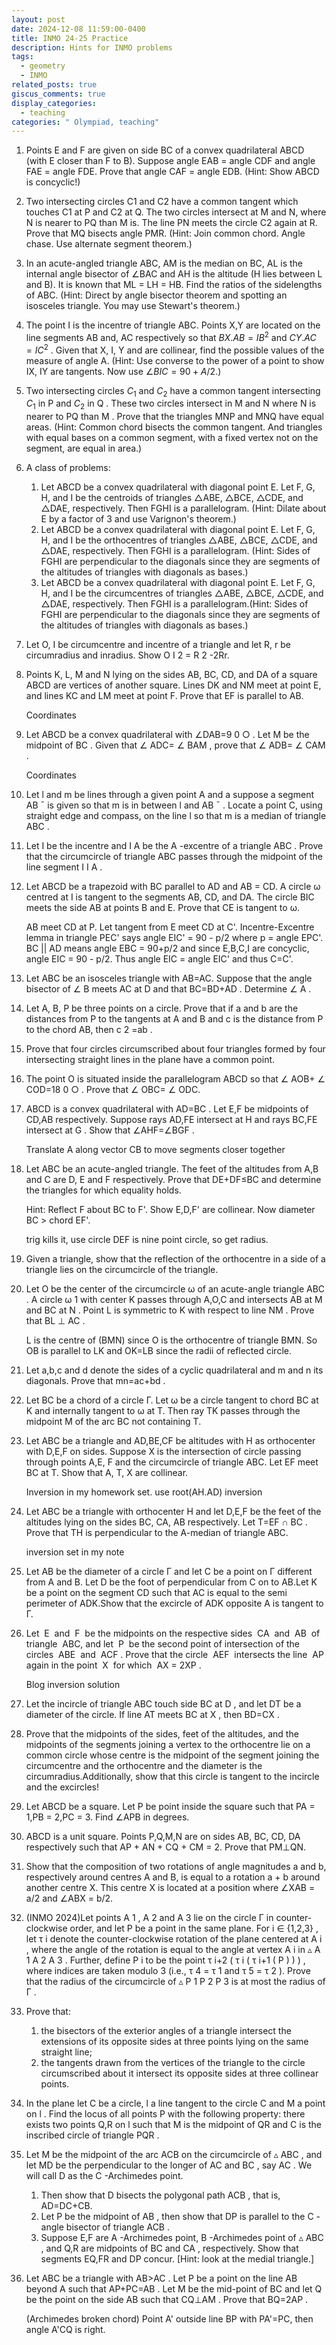 ```yaml
---
layout: post
date: 2024-12-08 11:59:00-0400
title: INMO 24-25 Practice
description: Hints for INMO problems
tags:
  - geometry
  - INMO
related_posts: true
giscus_comments: true
display_categories:
  - teaching
categories: " Olympiad, teaching"
---
```


1. Points E and F are given on side BC of a convex quadrilateral ABCD (with E closer than F to B). Suppose angle EAB = angle CDF and angle FAE = angle FDE. Prove that angle CAF = angle EDB. (Hint: Show ABCD is concyclic!)
2. Two intersecting circles C1 and C2 have a common tangent which touches C1 at P and C2 at Q. The two circles intersect at M and N, where N is nearer to PQ than M is. The line PN meets the circle C2 again at R. Prove that MQ bisects angle PMR. (Hint: Join common chord. Angle chase. Use alternate segment theorem.)
3. In an acute-angled triangle ABC, AM is the median on BC, AL is the internal angle bisector of ∠BAC and AH is the altitude (H lies between L and B). It is known that ML = LH = HB. Find the ratios of the sidelengths of ABC. (Hint: Direct by angle bisector theorem and spotting an isosceles triangle. You may use Stewart's theorem.)
4. The point I is the incentre of triangle ABC. Points X,Y are located on the line segments AB and, AC respectively so that $BX.AB=IB^2$ and $CY.AC=IC^2$ . Given that X, I, Y and are collinear, find the possible values of the measure of angle A. (Hint: Use converse to the power of a point to show IX, IY are tangents. Now use $\angle BIC  = 90 + A/2$.)
5. Two intersecting circles $C_1$ and $C_2$ have a common tangent intersecting $C_1$ in P and $C_2$ in Q . These two circles intersect in M and N where N is nearer to PQ than M . Prove that the triangles MNP and MNQ have equal areas. (Hint: Common chord bisects the common tangent. And triangles with equal bases on a common segment, with a fixed vertex not on the segment, are equal in area.)
6. A class of problems:
   1. Let ABCD be a convex quadrilateral with diagonal point E. Let F, G, H, and I be the centroids of triangles △ABE, △BCE, △CDE, and △DAE, respectively. Then FGHI is a parallelogram. (Hint: Dilate about E by a factor of 3 and use Varignon's theorem.)
   2. Let ABCD be a convex quadrilateral with diagonal point E. Let F, G, H, and I be the orthocentres of triangles △ABE, △BCE, △CDE, and △DAE, respectively. Then FGHI is a parallelogram. (Hint: Sides of FGHI are perpendicular to the diagonals since they are segments of the altitudes of triangles with diagonals as bases.)
   3. Let ABCD be a convex quadrilateral with diagonal point E. Let F, G, H, and I be the circumcentres of triangles △ABE, △BCE, △CDE, and △DAE, respectively. Then FGHI is a parallelogram.(Hint: Sides of FGHI are perpendicular to the diagonals since they are segments of the altitudes of triangles with diagonals as bases.)
7. Let O, I be circumcentre and incentre of a triangle and let R, r be circumradius and inradius. Show O I 2 = R 2 -2Rr.
8. Points K, L, M and N lying on the sides AB, BC, CD, and DA of a square ABCD are vertices of another square. Lines DK and NM meet at point E, and lines KC and LM meet at point F. Prove that EF is parallel to AB.

   Coordinates

9. Let ABCD be a convex quadrilateral with ∠DAB=9 0 ○ . Let M be the midpoint of BC . Given that ∠ ADC= ∠ BAM , prove that ∠ ADB= ∠ CAM .

   Coordinates

10. Let l and m be lines through a given point A and a suppose a segment AB ¯ is given so that m is in between l and AB ¯ . Locate a point C, using straight edge and compass, on the line l so that m is a median of triangle ABC .
11. Let I be the incentre and I A be the A -excentre of a triangle ABC . Prove that the circumcircle of triangle ABC passes through the midpoint of the line segment I I A .
12. Let ABCD be a trapezoid with BC parallel to AD and AB = CD. A circle ω centred at I is tangent to the segments AB, CD, and DA. The circle BIC meets the side AB at points B and E. Prove that CE is tangent to ω.

    AB meet CD at P. Let tangent from E meet CD at C'. Incentre-Excentre lemma in triangle PEC' says angle EIC' = 90 - p/2 where p = angle EPC'. BC || AD means angle EBC = 90+p/2 and since E,B,C,I are concyclic, angle EIC = 90 - p/2. Thus angle EIC = angle EIC' and thus C=C'.

13. Let ABC be an isosceles triangle with AB=AC. Suppose that the angle bisector of ∠ B meets AC at D and that BC=BD+AD . Determine ∠ A .
14. Let A, B, P be three points on a circle. Prove that if a and b are the distances from P to the tangents at A and B and c is the distance from P to the chord AB, then c 2 =ab .
15. Prove that four circles circumscribed about four triangles formed by four intersecting straight lines in the plane have a common point.
16. The point O is situated inside the parallelogram ABCD so that ∠ AOB+ ∠ COD=18 0 ○ . Prove that ∠ OBC= ∠ ODC.
17. ABCD is a convex quadrilateral with AD=BC . Let E,F be midpoints of CD,AB respectively. Suppose rays AD,FE intersect at H and rays BC,FE intersect at G . Show that ∠AHF=∠BGF .

    Translate A along vector CB to move segments closer together

18. Let ABC be an acute-angled triangle. The feet of the altitudes from A,B and C are D, E and F respectively. Prove that DE+DF≤BC and determine the triangles for which equality holds.

    Hint: Reflect F about BC to F'. Show E,D,F' are collinear. Now diameter BC > chord EF'.

    trig kills it, use circle DEF is nine point circle, so get radius.

19. Given a triangle, show that the reflection of the orthocentre in a side of a triangle lies on the circumcircle of the triangle.
20. Let O be the center of the circumcircle ω of an acute-angle triangle ABC . A circle ω 1 with center K passes through A,O,C and intersects AB at M and BC at N . Point L is symmetric to K with respect to line NM . Prove that BL ⊥ AC .

    L is the centre of (BMN) since O is the orthocentre of triangle BMN. So OB is parallel to LK and OK=LB since the radii of reflected circle.

21. Let a,b,c and d denote the sides of a cyclic quadrilateral and m and n its diagonals. Prove that mn=ac+bd .
22. Let BC be a chord of a circle Γ. Let ω be a circle tangent to chord BC at K and internally tangent to ω at T. Then ray TK passes through the midpoint M of the arc BC not containing T.
23. Let ABC be a triangle and AD,BE,CF be altitudes with H as orthocenter with D,E,F on sides. Suppose X is the intersection of circle passing through points A,E, F and the circumcircle of triangle ABC. Let EF meet BC at T. Show that A, T, X are collinear.

    Inversion in my homework set. use root(AH.AD) inversion

24. Let ABC be a triangle with orthocenter H and let D,E,F be the feet of the altitudes lying on the sides BC, CA, AB respectively. Let T=EF ∩ BC . Prove that TH is perpendicular to the A-median of triangle ABC.

    inversion set in my note

25. Let AB be the diameter of a circle Γ and let C be a point on Γ different from A and B. Let D be the foot of perpendicular from C on to AB.Let K be a point on the segment CD such that AC is equal to the semi perimeter of ADK.Show that the excircle of ADK opposite A is tangent to Γ.
26. Let  E  and  F  be the midpoints on the respective sides  CA  and  AB  of triangle  ABC, and let  P  be the second point of intersection of the circles  ABE  and  ACF . Prove that the circle  AEF  intersects the line  AP  again in the point  X  for which  AX = 2XP .

    Blog inversion solution

27. Let the incircle of triangle ABC touch side BC at D , and let DT be a diameter of the circle. If line AT meets BC at X , then BD=CX .
28. Prove that the midpoints of the sides, feet of the altitudes, and the midpoints of the segments joining a vertex to the orthocentre lie on a common circle whose centre is the midpoint of the segment joining the circumcentre and the orthocentre and the diameter is the circumradius.Additionally, show that this circle is tangent to the incircle and the excircles!
29. Let ABCD be a square. Let P be point inside the square such that PA = 1,PB = 2,PC = 3. Find ∠APB in degrees.
30. ABCD is a unit square. Points P,Q,M,N are on sides AB, BC, CD, DA respectively such that AP + AN + CQ + CM = 2. Prove that PM⊥QN.
31. Show that the composition of two rotations of angle magnitudes a and b, respectively around centres A and B, is equal to a rotation a + b around another centre X. This centre X is located at a position where ∠XAB = a/2 and ∠ABX = b/2.
32. (INMO 2024)Let points A 1 , A 2 and A 3 lie on the circle Γ in counter-clockwise order, and let P be a point in the same plane. For i ∈ {1,2,3} , let τ i denote the counter-clockwise rotation of the plane centered at A i , where the angle of the rotation is equal to the angle at vertex A i in ▵ A 1 A 2 A 3 . Further, define P i to be the point τ i+2 ( τ i ( τ i+1 ( P ) ) ) , where indices are taken modulo 3 (i.e., τ 4 = τ 1 and τ 5 = τ 2 ). Prove that the radius of the circumcircle of ▵ P 1 P 2 P 3 is at most the radius of Γ .
33. Prove that:
    1. the bisectors of the exterior angles of a triangle intersect the extensions of its opposite sides at three points lying on the same straight line;
    2. the tangents drawn from the vertices of the triangle to the circle circumscribed about it intersect its opposite sides at three collinear points.
34. In the plane let C be a circle, l a line tangent to the circle C and M a point on l . Find the locus of all points P with the following property: there exists two points Q,R on l such that M is the midpoint of QR and C is the inscribed circle of triangle PQR .
35. Let M be the midpoint of the arc ACB on the circumcircle of ▵ ABC , and let MD be the perpendicular to the longer of AC and BC , say AC . We will call D as the C -Archimedes point.
    1. Then show that D bisects the polygonal path ACB , that is, AD=DC+CB.
    2. Let P be the midpoint of AB , then show that DP is parallel to the C -angle bisector of triangle ACB .
    3. Suppose E,F are A -Archimedes point, B -Archimedes point of ▵ ABC , and Q,R are midpoints of BC and CA , respectively. Show that segments EQ,FR and DP concur. [Hint: look at the medial triangle.]
36. Let ABC be a triangle with AB>AC . Let P be a point on the line AB beyond A such that AP+PC=AB . Let M be the mid-point of BC and let Q be the point on the side AB such that CQ⊥AM . Prove that BQ=2AP .

    (Archimedes broken chord) Point A' outside line BP with PA'=PC, then angle A'CQ is right.
